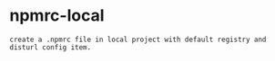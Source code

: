 # npmrc-local

`create a .npmrc file in local project with default registry and disturl config item.`
